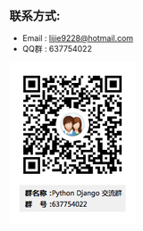 
## 联系方式:

* Email : lijie9228@hotmail.com
* QQ群 : 637754022

![Python Django 交流群 二维码](https://raw.githubusercontent.com/lijie28/Django-StudyDemo/master/django学习qq群.png)

